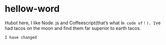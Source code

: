 # hellow-word


Hubot here, 
    I like Node. js and Coffeescript(that’s what I`m code of！). I`ve had tacos on the moon and find them far superior to earth tacos.


    I have changed 
